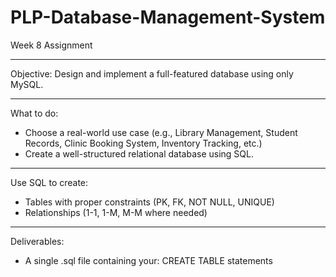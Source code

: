 # PLP-Database-Management-System
Week 8 Assignment 
_________________________________
Objective:
Design and implement a full-featured database using only MySQL.

--------------------------------
What to do:
- Choose a real-world use case (e.g., Library Management, Student Records, Clinic Booking System, Inventory Tracking, etc.)
- Create a well-structured relational database using SQL.
  
---------------------------------
Use SQL to create:
- Tables with proper constraints (PK, FK, NOT NULL, UNIQUE)
- Relationships (1-1, 1-M, M-M where needed)

----------------------------------
Deliverables:
- A single .sql file containing your:
CREATE TABLE statements
